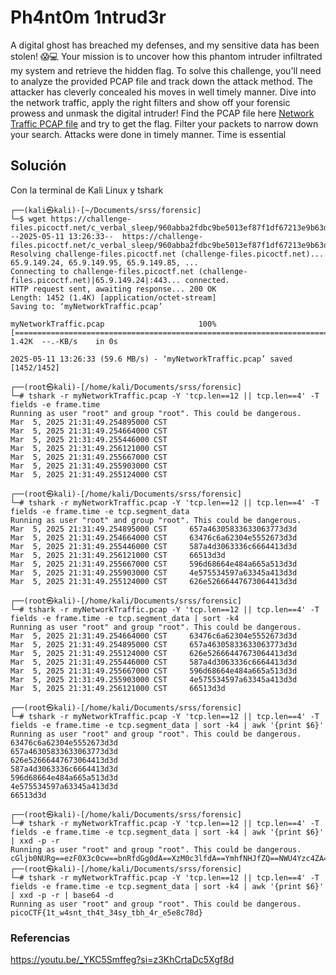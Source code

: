 # Ph4nt0m 1ntrud3r
A digital ghost has breached my defenses, and my sensitive data has been stolen! 😱💻 Your mission is to uncover how this phantom intruder infiltrated my system and retrieve the hidden flag. To solve this challenge, you'll need to analyze the provided PCAP file and track down the attack method. The attacker has cleverly concealed his moves in well timely manner. Dive into the network traffic, apply the right filters and show off your forensic prowess and unmask the digital intruder! Find the PCAP file here [Network Traffic PCAP file](https://challenge-files.picoctf.net/c_verbal_sleep/960abba2fdbc9be5013ef87f1df67213e9b63d4561d7a8c8c1ce7a4ce40a547e/myNetworkTraffic.pcap) and try to get the flag.
Filter your packets to narrow down your search.
Attacks were done in timely manner.
Time is essential

## Solución
Con la terminal de Kali Linux y tshark
```
┌──(kali㉿kali)-[~/Documents/srss/forensic]
└─$ wget https://challenge-files.picoctf.net/c_verbal_sleep/960abba2fdbc9be5013ef87f1df67213e9b63d4561d7a8c8c1ce7a4ce40a547e/myNetworkTraffic.pcap
--2025-05-11 13:26:33--  https://challenge-files.picoctf.net/c_verbal_sleep/960abba2fdbc9be5013ef87f1df67213e9b63d4561d7a8c8c1ce7a4ce40a547e/myNetworkTraffic.pcap
Resolving challenge-files.picoctf.net (challenge-files.picoctf.net)... 65.9.149.24, 65.9.149.95, 65.9.149.85, ...
Connecting to challenge-files.picoctf.net (challenge-files.picoctf.net)|65.9.149.24|:443... connected.
HTTP request sent, awaiting response... 200 OK
Length: 1452 (1.4K) [application/octet-stream]
Saving to: ‘myNetworkTraffic.pcap’

myNetworkTraffic.pcap                     100%[===================================================================================>]   1.42K  --.-KB/s    in 0s      

2025-05-11 13:26:33 (59.6 MB/s) - ‘myNetworkTraffic.pcap’ saved [1452/1452]

┌──(root㉿kali)-[/home/kali/Documents/srss/forensic]
└─# tshark -r myNetworkTraffic.pcap -Y 'tcp.len==12 || tcp.len==4' -T fields -e frame.time
Running as user "root" and group "root". This could be dangerous.
Mar  5, 2025 21:31:49.254895000 CST
Mar  5, 2025 21:31:49.254664000 CST
Mar  5, 2025 21:31:49.255446000 CST
Mar  5, 2025 21:31:49.256121000 CST
Mar  5, 2025 21:31:49.255667000 CST
Mar  5, 2025 21:31:49.255903000 CST
Mar  5, 2025 21:31:49.255124000 CST
                                                                                                                                                                      
┌──(root㉿kali)-[/home/kali/Documents/srss/forensic]
└─# tshark -r myNetworkTraffic.pcap -Y 'tcp.len==12 || tcp.len==4' -T fields -e frame.time -e tcp.segment_data
Running as user "root" and group "root". This could be dangerous.
Mar  5, 2025 21:31:49.254895000 CST     657a46305833633063773d3d
Mar  5, 2025 21:31:49.254664000 CST     63476c6a62304e5552673d3d
Mar  5, 2025 21:31:49.255446000 CST     587a4d3063336c6664413d3d
Mar  5, 2025 21:31:49.256121000 CST     66513d3d
Mar  5, 2025 21:31:49.255667000 CST     596d68664e484a665a513d3d
Mar  5, 2025 21:31:49.255903000 CST     4e575534597a63345a413d3d
Mar  5, 2025 21:31:49.255124000 CST     626e52666447673064413d3d
                                                                                                                                                                      
┌──(root㉿kali)-[/home/kali/Documents/srss/forensic]
└─# tshark -r myNetworkTraffic.pcap -Y 'tcp.len==12 || tcp.len==4' -T fields -e frame.time -e tcp.segment_data | sort -k4
Running as user "root" and group "root". This could be dangerous.
Mar  5, 2025 21:31:49.254664000 CST     63476c6a62304e5552673d3d
Mar  5, 2025 21:31:49.254895000 CST     657a46305833633063773d3d
Mar  5, 2025 21:31:49.255124000 CST     626e52666447673064413d3d
Mar  5, 2025 21:31:49.255446000 CST     587a4d3063336c6664413d3d
Mar  5, 2025 21:31:49.255667000 CST     596d68664e484a665a513d3d
Mar  5, 2025 21:31:49.255903000 CST     4e575534597a63345a413d3d
Mar  5, 2025 21:31:49.256121000 CST     66513d3d
                                                                                                                                                                      
┌──(root㉿kali)-[/home/kali/Documents/srss/forensic]
└─# tshark -r myNetworkTraffic.pcap -Y 'tcp.len==12 || tcp.len==4' -T fields -e frame.time -e tcp.segment_data | sort -k4 | awk '{print $6}'
Running as user "root" and group "root". This could be dangerous.
63476c6a62304e5552673d3d
657a46305833633063773d3d
626e52666447673064413d3d
587a4d3063336c6664413d3d
596d68664e484a665a513d3d
4e575534597a63345a413d3d
66513d3d
                                                                                                                                                                      
┌──(root㉿kali)-[/home/kali/Documents/srss/forensic]
└─# tshark -r myNetworkTraffic.pcap -Y 'tcp.len==12 || tcp.len==4' -T fields -e frame.time -e tcp.segment_data | sort -k4 | awk '{print $6}' | xxd -p -r
Running as user "root" and group "root". This could be dangerous.
cGljb0NURg==ezF0X3c0cw==bnRfdGg0dA==XzM0c3lfdA==YmhfNHJfZQ==NWU4Yzc4ZA==fQ==                                                                                                                                                                      
┌──(root㉿kali)-[/home/kali/Documents/srss/forensic]
└─# tshark -r myNetworkTraffic.pcap -Y 'tcp.len==12 || tcp.len==4' -T fields -e frame.time -e tcp.segment_data | sort -k4 | awk '{print $6}' | xxd -p -r | base64 -d
Running as user "root" and group "root". This could be dangerous.
picoCTF{1t_w4snt_th4t_34sy_tbh_4r_e5e8c78d}       
```

### Referencias
https://youtu.be/_YKC5Smffeg?si=z3KhCrtaDc5Xgf8d